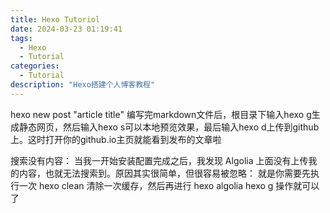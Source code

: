 ```yaml
---
title: Hexo Tutoriol
date: 2024-03-23 01:19:41
tags:
  - Hexo
  - Tutorial
categories:
  - Tutorial
description: "Hexo搭建个人博客教程"
---
```


hexo new post "article title"
编写完markdown文件后，根目录下输入hexo g生成静态网页，然后输入hexo s可以本地预览效果，最后输入hexo d上传到github上。这时打开你的github.io主页就能看到发布的文章啦   

搜索没有内容：
当我一开始安装配置完成之后，我发现 Algolia 上面没有上传我的内容，也就无法搜索到。原因其实很简单，但很容易被忽略：
就是你需要先执行一次 hexo clean 清除一次缓存，然后再进行 hexo algolia hexo g 操作就可以了